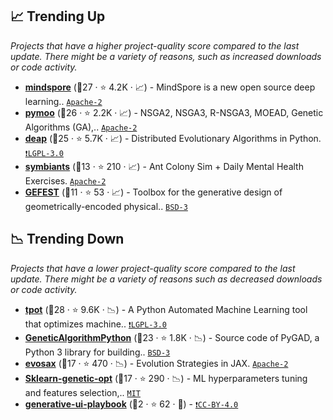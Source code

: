 ## 📈 Trending Up

_Projects that have a higher project-quality score compared to the last update. There might be a variety of reasons, such as increased downloads or code activity._

- <b><a href="https://github.com/mindspore-ai/mindspore">mindspore</a></b> (🥇27 ·  ⭐ 4.2K · 📈) - MindSpore is a new open source deep learning.. <code><a href="http://bit.ly/3nYMfla">Apache-2</a></code>
- <b><a href="https://github.com/anyoptimization/pymoo">pymoo</a></b> (🥇26 ·  ⭐ 2.2K · 📈) - NSGA2, NSGA3, R-NSGA3, MOEAD, Genetic Algorithms (GA),.. <code><a href="http://bit.ly/3nYMfla">Apache-2</a></code>
- <b><a href="https://github.com/DEAP/deap">deap</a></b> (🥇25 ·  ⭐ 5.7K · 📈) - Distributed Evolutionary Algorithms in Python. <code><a href="http://bit.ly/37RvQcA">❗️LGPL-3.0</a></code>
- <b><a href="https://github.com/MeoMix/symbiants">symbiants</a></b> (🥈13 ·  ⭐ 210 · 📈) - Ant Colony Sim + Daily Mental Health Exercises. <code><a href="http://bit.ly/3nYMfla">Apache-2</a></code>
- <b><a href="https://github.com/aimclub/GEFEST">GEFEST</a></b> (🥈11 ·  ⭐ 53 · 📈) - Toolbox for the generative design of geometrically-encoded physical.. <code><a href="http://bit.ly/3aKzpTv">BSD-3</a></code>

## 📉 Trending Down

_Projects that have a lower project-quality score compared to the last update. There might be a variety of reasons such as decreased downloads or code activity._

- <b><a href="https://github.com/EpistasisLab/tpot">tpot</a></b> (🥇28 ·  ⭐ 9.6K · 📉) - A Python Automated Machine Learning tool that optimizes machine.. <code><a href="http://bit.ly/37RvQcA">❗️LGPL-3.0</a></code>
- <b><a href="https://github.com/ahmedfgad/GeneticAlgorithmPython">GeneticAlgorithmPython</a></b> (🥇23 ·  ⭐ 1.8K · 📉) - Source code of PyGAD, a Python 3 library for building.. <code><a href="http://bit.ly/3aKzpTv">BSD-3</a></code>
- <b><a href="https://github.com/RobertTLange/evosax">evosax</a></b> (🥈17 ·  ⭐ 470 · 📉) - Evolution Strategies in JAX. <code><a href="http://bit.ly/3nYMfla">Apache-2</a></code>
- <b><a href="https://github.com/rodrigo-arenas/Sklearn-genetic-opt">Sklearn-genetic-opt</a></b> (🥈17 ·  ⭐ 290 · 📉) - ML hyperparameters tuning and features selection,.. <code><a href="http://bit.ly/34MBwT8">MIT</a></code>
- <b><a href="https://github.com/gordonbrander/generative-ui-playbook">generative-ui-playbook</a></b> (🥉2 ·  ⭐ 62 · 🐣) -  <code><a href="https://tldrlegal.com/search?q=CC-BY-4.0">❗️CC-BY-4.0</a></code>

